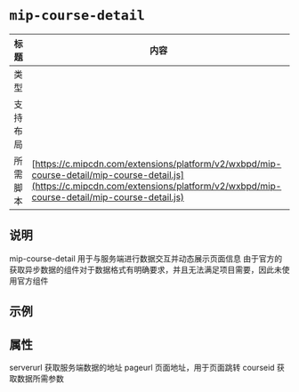 # `mip-course-detail`

标题|内容
----|----
类型|
支持布局|
所需脚本| [https://c.mipcdn.com/extensions/platform/v2/wxbpd/mip-course-detail/mip-course-detail.js](https://c.mipcdn.com/extensions/platform/v2/wxbpd/mip-course-detail/mip-course-detail.js)

## 说明

mip-course-detail 用于与服务端进行数据交互并动态展示页面信息
由于官方的获取异步数据的组件对于数据格式有明确要求，并且无法满足项目需要，因此未使用官方组件

## 示例

<mip-course-detail serverurl="" pageurl="" courseid=""></mip-course-detail>

## 属性

serverurl 获取服务端数据的地址
pageurl 页面地址，用于页面跳转
courseid 获取数据所需参数
